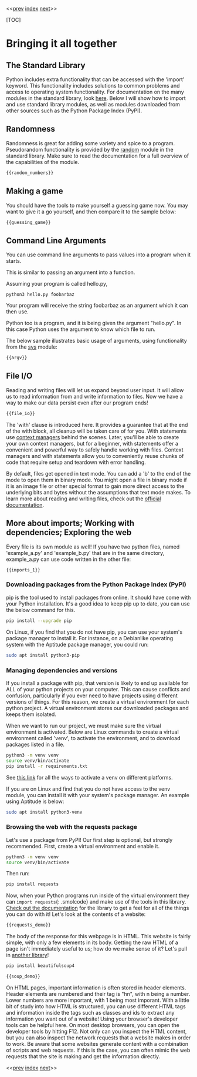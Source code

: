 <<[prev]({{int_first_steps}}) [index]({{int_index}}) [next]({{int_variables}})>>

[TOC]

# Bringing it all together

## The Standard Library

Python includes extra functionality that can be accessed with the 'import' keyword.
This functionality includes solutions to common problems and access to operating system functionality.
For documentation on the many modules in the standard library, look [here]({{ext_python3_stdlib}}).
Below I will show how to import and use standard library modules, as well as modules downloaded from other sources such as the Python Package Index (PyPI).

## Randomness

Randomness is great for adding some variety and spice to a program.
Pseudorandom functionality is provided by the [random]({{ext_stdlib_random}}) module in the standard library.
Make sure to read the documentation for a full overview of the capabilities of the module.

```py
{{random_numbers}}
```

## Making a game

You should have the tools to make yourself a guessing game now. You may want to give it a go yourself, and then compare it to the sample below:

```py
{{guessing_game}}
```

## Command Line Arguments

You can use command line arguments to pass values into a program when it starts.

This is similar to passing an argument into a function.

Assuming your program is called hello.py,

```
python3 hello.py foobarbaz
```

Your program will receive the string foobarbaz as an argument which it can then use.

Python too is a program, and it is being given the argument "hello.py".
In this case Python uses the argument to know which file to run.

The below sample illustrates basic usage of arguments, using functionality from the [sys]({{ext_stdlib_sys}}) module:

```py
{{argv}}
```

## File I/O

Reading and writing files will let us expand beyond user input.
It will allow us to read information from and write information to files.
Now we have a way to make our data persist even after our program ends!

```py
{{file_io}}
```

The 'with' clause is introduced here.
It provides a guarantee that at the end of the with block, all cleanup will be taken care of for you.
With statements use [context managers]({{ext_python3_context_managers}}) behind the scenes.
Later, you'll be able to create your own context managers, but for a beginner, with statements offer a convenient and powerful way to safely handle working with files.
Context managers and with statements allow you to conveniently reuse chunks of code that require setup and teardown with error handling.

By default, files get opened in text mode.
You can add a 'b' to the end of the mode to open them in binary mode.
You might open a file in binary mode if it is an image file or other special format to gain more direct access to the underlying bits and bytes without the assumptions that text mode makes.
To learn more about reading and writing files, check out the [official documentation]({{ext_python3_file_io}}).
## More about imports; Working with dependencies; Exploring the web

Every file is its own module as well!
If you have two python files, named 'example\_a.py' and 'example\_b.py' that are in the same directory, example\_a.py can use code written in the other file:
```
{{imports_1}}
```

### Downloading packages from the Python Package Index (PyPI)
pip is the tool used to install packages from online.
It should have come with your Python installation.
It's a good idea to keep pip up to date, you can use the below command for this.

```sh
pip install --upgrade pip
```

On Linux, if you find that you do not have pip, you can use your system's package manager to install it.
For instance, on a Debianlike operating system with the Aptitude package manager, you could run:
```sh
sudo apt install python3-pip
```

### Managing dependencies and versions
If you install a package with pip, that version is likely to end up available for ALL of your python projects on your computer.
This can cause conflicts and confusion, particularly if you ever need to have projects using different versions of things.
For this reason, we create a virtual environment for each python project.
A virtual environment stores our downloaded packages and keeps them isolated.

When we want to run our project, we must make sure the virtual environment is activated.
Below are Linux commands to create a virtual environment called 'venv', to activate the environment, and to download packages listed in a file.

```sh
python3 -m venv venv
source venv/bin/activate
pip install -r requirements.txt
```

See [this link]({{ext_python3_venv_activate_commands}}) for all the ways to activate a venv on different platforms.

If you are on Linux and find that you do not have access to the venv module, you can install it with your system's package manager.
An example using Aptitude is below:
```sh
sudo apt install python3-venv
```

### Browsing the web with the requests package
Let's use a package from PyPI! 
Our first step is optional, but strongly recommended.
First, create a virtual environment and enable it.
```sh
python3 -m venv venv
source venv/bin/activate
```
Then run:
```sh
pip install requests
```
Now, when your Python programs run inside of the virtual environment they can `import requests`{: .smolcode} and make use of the tools in this library.
[Check out the documentation]({{ext_requests_docs}}) for the library to get a feel for all of the things you can do with it!
Let's look at the contents of a website:
```py
{{requests_demo}}
```
The body of the response for this webpage is in HTML.
This website is fairly simple, with only a few elements in its body.
Getting the raw HTML of a page isn't immediately useful to us; how do we make sense of it?
Let's pull in [another library]({{ext_beautifulsoup4_docs}})!
```sh
pip install beautifulsoup4
```
```py
{{soup_demo}}
```
On HTML pages, important information is often stored in header elements.
Header elements are numbered and their tag is "hn", with n being a number. Lower numbers are more important, with 1 being most imporant.
With a little bit of study into how HTML is structured, you can use different HTML tags and information inside the tags such as classes and ids to extract any information you want out of a website!
Using your browser's developer tools can be helpful here.
On most desktop browsers, you can open the developer tools by hitting F12.
Not only can you inspect the HTML content, but you can also inspect the network requests that a website makes in order to work.
Be aware that some websites generate content with a combination of scripts and web requests.
If this is the case, you can often mimic the web requests that the site is making and get the information directly.

<<[prev]({{int_first_steps}}) [index]({{int_index}}) [next]({{int_variables}})>>
